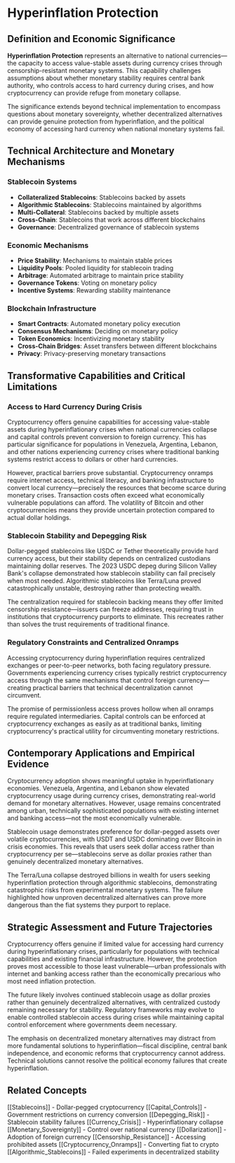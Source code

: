 # Hyperinflation Protection

## Definition and Economic Significance

**Hyperinflation Protection** represents an alternative to national currencies—the capacity to access value-stable assets during currency crises through censorship-resistant monetary systems. This capability challenges assumptions about whether monetary stability requires central bank authority, who controls access to hard currency during crises, and how cryptocurrency can provide refuge from monetary collapse.

The significance extends beyond technical implementation to encompass questions about monetary sovereignty, whether decentralized alternatives can provide genuine protection from hyperinflation, and the political economy of accessing hard currency when national monetary systems fail.

## Technical Architecture and Monetary Mechanisms

### Stablecoin Systems
- **Collateralized Stablecoins**: Stablecoins backed by assets
- **Algorithmic Stablecoins**: Stablecoins maintained by algorithms
- **Multi-Collateral**: Stablecoins backed by multiple assets
- **Cross-Chain**: Stablecoins that work across different blockchains
- **Governance**: Decentralized governance of stablecoin systems

### Economic Mechanisms
- **Price Stability**: Mechanisms to maintain stable prices
- **Liquidity Pools**: Pooled liquidity for stablecoin trading
- **Arbitrage**: Automated arbitrage to maintain price stability
- **Governance Tokens**: Voting on monetary policy
- **Incentive Systems**: Rewarding stability maintenance

### Blockchain Infrastructure
- **Smart Contracts**: Automated monetary policy execution
- **Consensus Mechanisms**: Deciding on monetary policy
- **Token Economics**: Incentivizing monetary stability
- **Cross-Chain Bridges**: Asset transfers between different blockchains
- **Privacy**: Privacy-preserving monetary transactions

## Transformative Capabilities and Critical Limitations

### Access to Hard Currency During Crisis

Cryptocurrency offers genuine capabilities for accessing value-stable assets during hyperinflationary crises when national currencies collapse and capital controls prevent conversion to foreign currency. This has particular significance for populations in Venezuela, Argentina, Lebanon, and other nations experiencing currency crises where traditional banking systems restrict access to dollars or other hard currencies.

However, practical barriers prove substantial. Cryptocurrency onramps require internet access, technical literacy, and banking infrastructure to convert local currency—precisely the resources that become scarce during monetary crises. Transaction costs often exceed what economically vulnerable populations can afford. The volatility of Bitcoin and other cryptocurrencies means they provide uncertain protection compared to actual dollar holdings.

### Stablecoin Stability and Depegging Risk

Dollar-pegged stablecoins like USDC or Tether theoretically provide hard currency access, but their stability depends on centralized custodians maintaining dollar reserves. The 2023 USDC depeg during Silicon Valley Bank's collapse demonstrated how stablecoin stability can fail precisely when most needed. Algorithmic stablecoins like Terra/Luna proved catastrophically unstable, destroying rather than protecting wealth.

The centralization required for stablecoin backing means they offer limited censorship resistance—issuers can freeze addresses, requiring trust in institutions that cryptocurrency purports to eliminate. This recreates rather than solves the trust requirements of traditional finance.

### Regulatory Constraints and Centralized Onramps

Accessing cryptocurrency during hyperinflation requires centralized exchanges or peer-to-peer networks, both facing regulatory pressure. Governments experiencing currency crises typically restrict cryptocurrency access through the same mechanisms that control foreign currency—creating practical barriers that technical decentralization cannot circumvent.

The promise of permissionless access proves hollow when all onramps require regulated intermediaries. Capital controls can be enforced at cryptocurrency exchanges as easily as at traditional banks, limiting cryptocurrency's practical utility for circumventing monetary restrictions.

## Contemporary Applications and Empirical Evidence

Cryptocurrency adoption shows meaningful uptake in hyperinflationary economies. Venezuela, Argentina, and Lebanon show elevated cryptocurrency usage during currency crises, demonstrating real-world demand for monetary alternatives. However, usage remains concentrated among urban, technically sophisticated populations with existing internet and banking access—not the most economically vulnerable.

Stablecoin usage demonstrates preference for dollar-pegged assets over volatile cryptocurrencies, with USDT and USDC dominating over Bitcoin in crisis economies. This reveals that users seek dollar access rather than cryptocurrency per se—stablecoins serve as dollar proxies rather than genuinely decentralized monetary alternatives.

The Terra/Luna collapse destroyed billions in wealth for users seeking hyperinflation protection through algorithmic stablecoins, demonstrating catastrophic risks from experimental monetary systems. The failure highlighted how unproven decentralized alternatives can prove more dangerous than the fiat systems they purport to replace.

## Strategic Assessment and Future Trajectories

Cryptocurrency offers genuine if limited value for accessing hard currency during hyperinflationary crises, particularly for populations with technical capabilities and existing financial infrastructure. However, the protection proves most accessible to those least vulnerable—urban professionals with internet and banking access rather than the economically precarious who most need inflation protection.

The future likely involves continued stablecoin usage as dollar proxies rather than genuinely decentralized alternatives, with centralized custody remaining necessary for stability. Regulatory frameworks may evolve to enable controlled stablecoin access during crises while maintaining capital control enforcement where governments deem necessary.

The emphasis on decentralized monetary alternatives may distract from more fundamental solutions to hyperinflation—fiscal discipline, central bank independence, and economic reforms that cryptocurrency cannot address. Technical solutions cannot resolve the political economy failures that create hyperinflation.

## Related Concepts

[[Stablecoins]] - Dollar-pegged cryptocurrency
[[Capital_Controls]] - Government restrictions on currency conversion
[[Depegging_Risk]] - Stablecoin stability failures
[[Currency_Crisis]] - Hyperinflationary collapse
[[Monetary_Sovereignty]] - Control over national currency
[[Dollarization]] - Adoption of foreign currency
[[Censorship_Resistance]] - Accessing prohibited assets
[[Cryptocurrency_Onramps]] - Converting fiat to crypto
[[Algorithmic_Stablecoins]] - Failed experiments in decentralized stability